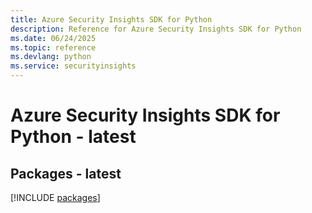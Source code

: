```yaml
---
title: Azure Security Insights SDK for Python
description: Reference for Azure Security Insights SDK for Python
ms.date: 06/24/2025
ms.topic: reference
ms.devlang: python
ms.service: securityinsights
---
```

# Azure Security Insights SDK for Python - latest
## Packages - latest
[!INCLUDE [packages](security-insights-index.md)]